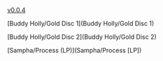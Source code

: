 [v0.0.4](https://github.com/littleflute/m44/edit/master/README.md)

[Buddy Holly/Gold Disc 1](Buddy Holly/Gold Disc 1)

[Buddy Holly/Gold Disc 2](Buddy Holly/Gold Disc 2)

[Sampha/Process (LP)](Sampha/Process [LP])
